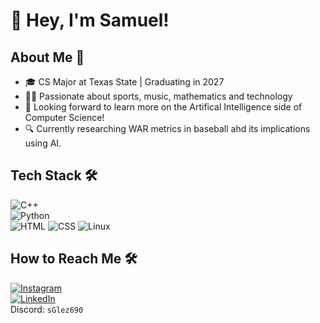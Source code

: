 # 👋 Hey, I'm Samuel!

## About Me 🚀
- 🎓 CS Major at Texas State | Graduating in 2027  
- 🏋️‍♂️ Passionate about sports, music, mathematics and technology 
- 🤖 Looking forward to learn more on the Artifical Intelligence side of Computer Science!
- 🔍 Currently researching WAR metrics in baseball ahd its implications using AI.

## Tech Stack 🛠️  
![C++](https://img.shields.io/badge/-C++-blue?style=flat&logo=c%2B%2B)  
![Python](https://img.shields.io/badge/-Python-yellow?style=flat&logo=python)  
![HTML](https://img.shields.io/badge/-HTML5-red?style=flat&logo=html5)
![CSS](https://img.shields.io/badge/-CSS3-blue?style=flat&logo=css3)
![Linux](https://img.shields.io/badge/-Linux-black?style=flat&logo=linux)  

## How to Reach Me 🛠️  

[![Instagram](https://img.shields.io/badge/-Instagram-purple?style=flat&logo=instagram)](https://www.instagram.com/samugon24/)  
[![LinkedIn](https://img.shields.io/badge/-LinkedIn-blue?style=flat&logo=linkedin)](https://www.linkedin.com/in/samgonpin/)  
Discord: `sGlez690`



 



